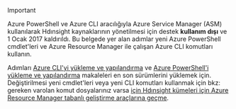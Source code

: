 > [!IMPORTANT]
> Azure PowerShell ve Azure CLI aracılığıyla Azure Service Manager (ASM) kullanılarak Hdınsight kaynaklarının yönetilmesi için destek **kullanım dışı** ve 1 Ocak 2017 kaldırıldı. Bu belgede yer alan adımlar yeni Azure PowerShell cmdlet'leri ve Azure Resource Manager ile çalışan Azure CLI komutları kullanın.
> 
> Adımları [Azure CLI'yi yükleme ve yapılandırma](../articles/cli-install-nodejs.md) ve [Azure PowerShell'i yükleme ve yapılandırma](/powershell/azureps-cmdlets-docs) makaleleri en son sürümlerini yüklemek için. Değiştirilmesi yeni cmdlet'leri veya yeni CLI komutları kullanmak için bkz: gereken varolan komut dosyalarınız varsa [için Hdınsight kümeleri için Azure Resource Manager tabanlı geliştirme araçlarına geçme](../articles/hdinsight/hdinsight-hadoop-development-using-azure-resource-manager.md).
> 
> 

